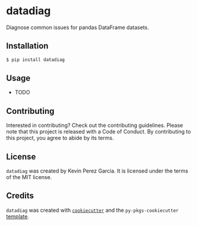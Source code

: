 # datadiag

Diagnose common issues for pandas DataFrame datasets.

## Installation

```bash
$ pip install datadiag
```

## Usage

- TODO

## Contributing

Interested in contributing? Check out the contributing guidelines. Please note that this project is released with a Code of Conduct. By contributing to this project, you agree to abide by its terms.

## License

`datadiag` was created by Kevin Perez Garcia. It is licensed under the terms of the MIT license.

## Credits

`datadiag` was created with [`cookiecutter`](https://cookiecutter.readthedocs.io/en/latest/) and the `py-pkgs-cookiecutter` [template](https://github.com/py-pkgs/py-pkgs-cookiecutter).
